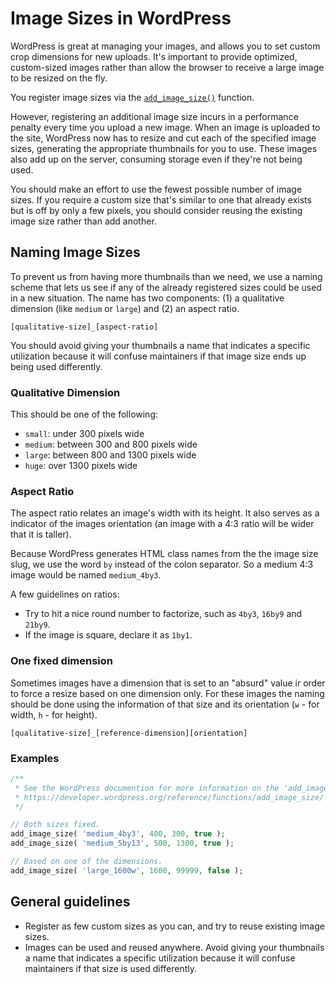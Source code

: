 # Image Sizes in WordPress

WordPress is great at managing your images, and allows you to set custom crop dimensions for new uploads. It's important to provide optimized, custom-sized images rather than allow the browser to receive a large image to be resized on the fly.

You register image sizes via the [`add_image_size()`](https://developer.wordpress.org/reference/functions/add_image_size/) function.

However, registering an additional image size incurs in a performance penalty every time you upload a new image.  When an image is uploaded to the site, WordPress now has to resize and cut each of the specified image sizes, generating the appropriate thumbnails for you to use.  These images also add up on the server, consuming storage even if they're not being used.

You should make an effort to use the fewest possible number of image sizes.  If you require a custom size that's similar to one that already exists but is off by only a few pixels, you should consider reusing the existing image size rather than add another.

## Naming Image Sizes

To prevent us from having more thumbnails than we need, we use a naming scheme that lets us see if any of the already registered sizes could be used in a new situation. The name has two components: (1) a qualitative dimension (like `medium` or `large`) and (2) an aspect ratio.

```
[qualitative-size]_[aspect-ratio]
```

You should avoid giving your thumbnails a name that indicates a specific utilization because it will confuse maintainers if that image size ends up being used differently.

### Qualitative Dimension

This should be one of the following:

* `small`: under 300 pixels wide
* `medium`: between 300 and 800 pixels wide
* `large`: between 800 and 1300 pixels wide
* `huge`: over 1300 pixels wide

### Aspect Ratio

The aspect ratio relates an image's width with its height. It also serves as a indicator of the images orientation (an image with a 4:3 ratio will be wider that it is taller).

Because WordPress generates HTML class names from the the image size slug, we use the word `by` instead of the colon separator. So a medium 4:3 image would be named `medium_4by3`.

A few guidelines on ratios:

* Try to hit a nice round number to factorize, such as `4by3`, `16by9` and `21by9`.
* If the image is square, declare it as `1by1`.

### One fixed dimension 

Sometimes images have a dimension that is set to an "absurd" value ir order to force a resize based on one dimension only. For these images the naming should be done using the information of that size and its orientation (`w` - for width, `h` - for height).

```
[qualitative-size]_[reference-dimension][orientation]
```

### Examples

```php
/**
 * See the WordPress documention for more information on the 'add_image_size()' function.
 * https://developer.wordpress.org/reference/functions/add_image_size/
 */

// Both sizes fixed.
add_image_size( 'medium_4by3', 400, 300, true );
add_image_size( 'medium_5by13', 500, 1300, true );

// Based on one of the dimensions.
add_image_size( 'large_1600w', 1600, 99999, false );
```

## General guidelines

* Register as few custom sizes as you can, and try to reuse existing image sizes.
* Images can be used and reused anywhere. Avoid giving your thumbnails a name that indicates a specific utilization because it will confuse maintainers if that size is used differently.
